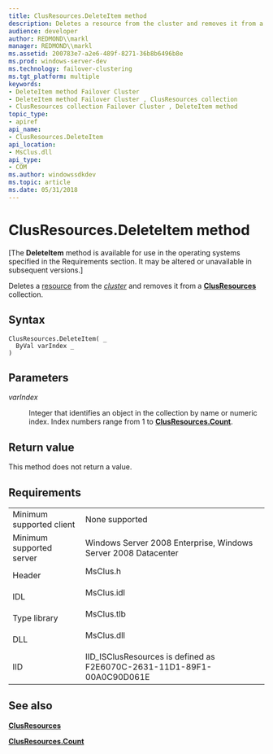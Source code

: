 ```yaml
---
title: ClusResources.DeleteItem method
description: Deletes a resource from the cluster and removes it from a ClusResources collection.
audience: developer
author: REDMOND\\markl
manager: REDMOND\\markl
ms.assetid: 200783e7-a2e6-489f-8271-36b8b6496b8e
ms.prod: windows-server-dev
ms.technology: failover-clustering
ms.tgt_platform: multiple
keywords:
- DeleteItem method Failover Cluster
- DeleteItem method Failover Cluster , ClusResources collection
- ClusResources collection Failover Cluster , DeleteItem method
topic_type:
- apiref
api_name:
- ClusResources.DeleteItem
api_location:
- MsClus.dll
api_type:
- COM
ms.author: windowssdkdev
ms.topic: article
ms.date: 05/31/2018
---
```


# ClusResources.DeleteItem method

\[The **DeleteItem** method is available for use in the operating systems specified in the Requirements section. It may be altered or unavailable in subsequent versions.\]

Deletes a [resource](resources.md) from the [*cluster*](https://www.bing.com/search?q=*cluster*) and removes it from a [**ClusResources**](clusresources-collection.md) collection.

## Syntax


```VB
ClusResources.DeleteItem( _
  ByVal varIndex _
)
```



## Parameters

<dl> <dt>

*varIndex* 
</dt> <dd>

Integer that identifies an object in the collection by name or numeric index. Index numbers range from 1 to [**ClusResources.Count**](clusresources-count.md).

</dd> </dl>

## Return value

This method does not return a value.

## Requirements



|                                     |                                                                                       |
|-------------------------------------|---------------------------------------------------------------------------------------|
| Minimum supported client<br/> | None supported<br/>                                                             |
| Minimum supported server<br/> | Windows Server 2008 Enterprise, Windows Server 2008 Datacenter<br/>             |
| Header<br/>                   | <dl> <dt>MsClus.h</dt> </dl>   |
| IDL<br/>                      | <dl> <dt>MsClus.idl</dt> </dl> |
| Type library<br/>             | <dl> <dt>MsClus.tlb</dt> </dl> |
| DLL<br/>                      | <dl> <dt>MsClus.dll</dt> </dl> |
| IID<br/>                      | IID\_ISClusResources is defined as F2E6070C-2631-11D1-89F1-00A0C90D061E<br/>    |



## See also

<dl> <dt>

[**ClusResources**](clusresources-collection.md)
</dt> <dt>

[**ClusResources.Count**](clusresources-count.md)
</dt> </dl>

 

 





